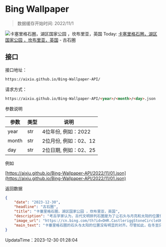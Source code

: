# Bing Wallpaper

> 数据缓存开始时间: 2022/11/1

![卡塞里格石圈，湖区国家公园 ，坎布里亚，英国](https://cn.bing.com/th?id=OHR.CastleriggStoneCircleUK_ZH-CN1174541384_1920x1080.webp)
Today: [卡塞里格石圈，湖区国家公园 ，坎布里亚，英国](https://cn.bing.com/th?id=OHR.CastleriggStoneCircleUK_ZH-CN1174541384_1920x1080.webp) - 古石圈

## 接口

接口地址：

```html
https://aixiu.github.io/Bing-Wallpaper-API/
```

请求方式：

```html
https://aixiu.github.io/Bing-Wallpaper-API/<year>/<month>/<day>.json
```

参数说明

| 参数 | 类型 | 说明 |
| - | - | - |
| year | str | 4位年份, 例如：2022 |
| month | str | 2位月份, 例如：02、12 |
| day | str | 2位日期, 例如：02、25 |

例如

[https://aixiu.github.io/Bing-Wallpaper-API/2022/11/01.json](https://aixiu.github.io/Bing-Wallpaper-API/2022/11/01.json)

返回数据

```json
{
    "date": "2023-12-30",
    "headline": "古石圈",
    "title": "卡塞里格石圈，湖区国家公园 ，坎布里亚，英国",
    "description": "考古学家认为，古代文明排列石圈是为了让石头与月亮和太阳的位置保持一致。图中这个位于英格兰西北部湖区的卡塞里格石圈的就是这样的一个遗址。这个新石器时代的纪念碑有40块石头，呈圆形排列，其历史可以追溯到公元前3000年。虽然卡塞里格石圈的排列方式在某些方面仍然是个谜，但在几个世纪以来，其古典的魅力一直吸引着游客。",
    "image_url": "https://cn.bing.com/th?id=OHR.CastleriggStoneCircleUK_ZH-CN1174541384_1920x1080.webp",
    "main_text": "卡塞里格石圈的石头与太阳的位置没有明显的对齐。尽管如此，在冬至庆祝活动期间，它仍然是一个颇受欢迎的旅游景点。"
}
```

UpdataTime：2023-12-30 01:28:04
